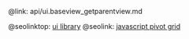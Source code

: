 @link: api/ui.baseview_getparentview.md

@seolinktop: [ui library](https://webix.com)
@seolink: [javascript pivot grid](https://webix.com/pivot/)